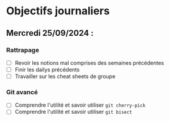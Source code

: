 # Objectifs journaliers

## Mercredi 25/09/2024 :

### Rattrapage

- [ ] Revoir les notions mal comprises des semaines précédentes
- [ ] Finir les dailys précédents
- [ ] Travailler sur les cheat sheets de groupe

### Git avancé

- [ ] Comprendre l'utilité et savoir utiliser `git cherry-pick`
- [ ] Comprendre l'utilité et savoir utiliser `git bisect`
